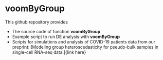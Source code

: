 # voomByGroup
This github repository provides
- The source code of function **voomByGroup** 
- Example script to run DE analysis with **voomByGroup** 
- Scripts for simulations and analysis of COVID-19 patients data from our preprint: [Modeling group heteroscedasticity for pseudo-bulk samples in single-cell RNA-seq data.]{link here}

